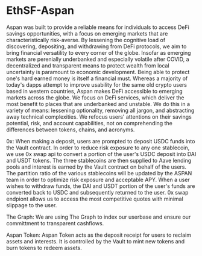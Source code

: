 # EthSF-Aspan
Aspan was built to provide a reliable means for individuals to access DeFi savings opportunities, with a focus on emerging markets that are characteristically risk-averse. By lessening the cognitive load of discovering, depositing, and withdrawing from DeFi protocols, we aim to bring financial versatility to every corner of the globe. Insofar as emerging markets are perenially underbanked and especially volatile after COVID, a decentralized and transparent means to protect wealth from local uncertainty is paramount to economic development. Being able to protect one's hard earned money is itself a financial must.
Whereas a majority of today's dapps attempt to improve usability for the same old crypto users based in western countries, Aspan makes DeFi accessible to emerging markets across the globe. We focus on DeFi services, which deliver the most benefit to places that are underbanked and unstable. We do this in a variety of means: lessening optionality, removing all jargon, and abstracting away technical complexities. We refocus users' attentions on their savings potential, risk, and account capabilities, not on comprehending the differences between tokens, chains, and acronyms.

0x:  When making a deposit, users are prompted to deposit USDC funds into the Vault contract.  In order to reduce risk exposure to any one stablecoin, we use 0x swap api to convert a portion of the user's USDC deposit into DAI and USDT tokens.  The three stablecoins are then supplied to Aave lending pools and interest is earned by the Vault contract on behalf of the users. The partition ratio of the various stablecoins will be updated by the ASPAN team in order to optimize risk exposure and acceptable APY.  When a user wishes to withdraw funds, the DAI and USDT portion of the user's funds are converted back to USDC and subsequently returned to the user.  0x swap endpiont allows us to access the most competitive quotes with minimal slippage to the user.

The Graph:  We are using The Graph to index our userbase and ensure our committment to transparent cashflows. 

Aspan Token: Aspan Token acts as the deposit receipt for users to reclaim assets and interests. It is controlled by the Vault to mint new tokens and burn tokens to redeem assets. 
